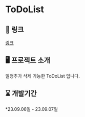 # ToDoList
## 🔗 링크
[링크](https://mintodolist.netlify.app/)
## 🖥️ 프로젝트 소개
일정추가 삭제 가능한 ToDoList 입니다.
<br>
## ⌛ 개발기간
*23.09.06일 - 23.09.07일

